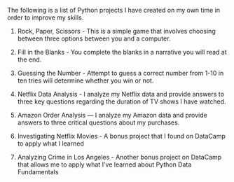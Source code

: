 The following is a list of Python projects I have created on my own time in order to improve my skills.

1. Rock, Paper, Scissors - This is a simple game that involves choosing between three options between you and a computer.

2. Fill in the Blanks - You complete the blanks in a narrative you will read at the end.

3. Guessing the Number - Attempt to guess a correct number from 1-10 in ten tries will determine whether you win or not.

4. Netflix Data Analysis - I analyze my Netflix data and provide answers to three key questions regarding the duration of TV shows I have watched.

5. Amazon Order Analysis — I analyze my Amazon data and provide answers to three critical questions about my purchases.

6. Investigating Netflix Movies - A bonus project that I found on DataCamp to apply what I learned

7. Analyzing Crime in Los Angeles - Another bonus project on DataCamp that allows me to apply what I've learned about Python Data Fundamentals
